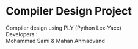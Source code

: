 # Compiler Design Project
Compiler design using PLY (Python Lex-Yacc) <br>
Developers : <br>
Mohammad Sami & Mahan Ahmadvand 
